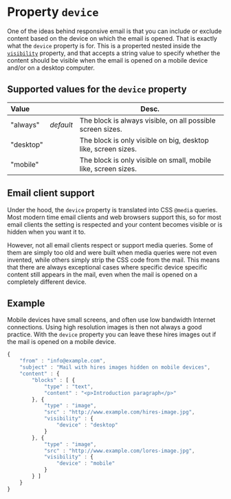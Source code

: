 # Property `device`

One of the ideas behind responsive email is that you can include or exclude 
content based on the device on which the email is opened. That is exactly
what the `device` property is for. This is a properted nested inside the
[`visibility`](ResponsiveEmail/json/property-visibility) property, 
and that accepts a string value to specify whether the content should be
visible when the email is opened on a mobile device and/or on a desktop computer.

## Supported values for the `device` property

| Value |  | Desc.                                                                  |
|:------|--|------------------------------------------------------------------------|
| "always" | _default_ | The block is always visible, on all possible screen sizes. |
| "desktop" |  | The block is only visible on big, desktop like, screen sizes.      |
| "mobile" |  | The block is only visible on small, mobile like, screen sizes.      |


## Email client support

Under the hood, the `device` property is translated into CSS `@media` queries.
Most modern time email clients and web browsers support this, so for most
email clients the setting is respected and your content becomes visible
or is hidden when you want it to.

However, not all email clients respect or support media queries. Some of them are 
simply too old and were built when media queries were not even invented, while 
others simply strip the CSS code from the mail. This means that there are always 
exceptional cases where specific device specific content still appears in the 
mail, even when the mail is opened on a completely different device.

## Example

Mobile devices have small screens, and often use low bandwidth Internet 
connections. Using high resolution images is then not always a good practice. 
With the `device` property you can leave these hires images out if the mail is 
opened on a mobile device.

```javascript
{
    "from" : "info@example.com",
    "subject" : "Mail with hires images hidden on mobile devices",
    "content" : {
        "blocks" : [ {
            "type" : "text",
            "content" : "<p>Introduction paragraph</p>"
        }, {
            "type" : "image",
            "src" : "http://www.example.com/hires-image.jpg",
            "visibility" : {
                "device" : "desktop"
            }
        }, {
            "type" : "image",
            "src" : "http://www.example.com/lores-image.jpg",
            "visibility" : {
                "device" : "mobile"
            }
        } ]
    }
}
```

